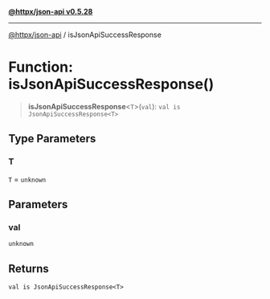 [**@httpx/json-api v0.5.28**](../README.md)

***

[@httpx/json-api](../README.md) / isJsonApiSuccessResponse

# Function: isJsonApiSuccessResponse()

> **isJsonApiSuccessResponse**\<`T`\>(`val`): `val is JsonApiSuccessResponse<T>`

## Type Parameters

### T

`T` = `unknown`

## Parameters

### val

`unknown`

## Returns

`val is JsonApiSuccessResponse<T>`
